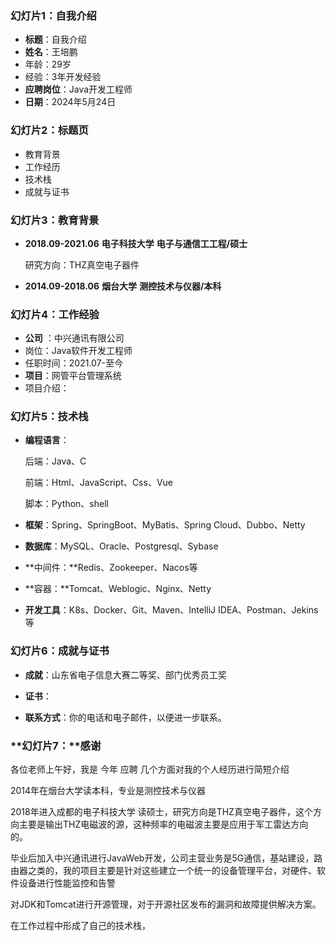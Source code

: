 ### 幻灯片1：自我介绍

- **标题**：自我介绍
- **姓名**：王培鹏
-   年龄：29岁
-   经验：3年开发经验
- **应聘岗位**：Java开发工程师
- **日期**：2024年5月24日

### 幻灯片2：标题页

- 教育背景
- 工作经历
- 技术栈
- 成就与证书

### 幻灯片3：教育背景

- **2018.09-2021.06**   **电子科技大学**   **电子与通信工工程/硕士**

  研究方向：THZ真空电子器件

- **2014.09-2018.06**   **烟台大学**      **测控技术与仪器/本科**

### 幻灯片4：工作经验

- **公司** ：中兴通讯有限公司
- 岗位：Java软件开发工程师
- 任职时间：2021.07-至今
- **项目**：网管平台管理系统
- 项目介绍：

### 幻灯片5：技术栈

- **编程语言**：

  后端：Java、C

  前端：Html、JavaScript、Css、Vue

  脚本：Python、shell

- **框架**：Spring、SpringBoot、MyBatis、Spring Cloud、Dubbo、Netty

- **数据库**：MySQL、Oracle、Postgresql、Sybase

- **中间件：**Redis、Zookeeper、Nacos等

- **容器：**Tomcat、Weblogic、Nginx、Netty

- **开发工具**：K8s、Docker、Git、Maven、IntelliJ IDEA、Postman、Jekins等

### 幻灯片6：成就与证书

- **成就**：山东省电子信息大赛二等奖、部门优秀员工奖
- **证书**：

- **联系方式**：你的电话和电子邮件，以便进一步联系。

### **幻灯片7：**感谢

各位老师上午好，我是   今年     应聘    几个方面对我的个人经历进行简短介绍

2014年在烟台大学读本科，专业是测控技术与仪器

2018年进入成都的电子科技大学 读硕士，研究方向是THZ真空电子器件，这个方向主要是输出THZ电磁波的源，这种频率的电磁波主要是应用于军工雷达方向的。

毕业后加入中兴通讯进行JavaWeb开发，公司主营业务是5G通信，基站建设，路由器之类的，我的项目主要是针对这些建立一个统一的设备管理平台，对硬件、软件设备进行性能监控和告警

对JDK和Tomcat进行开源管理，对于开源社区发布的漏洞和故障提供解决方案。

在工作过程中形成了自己的技术栈，
